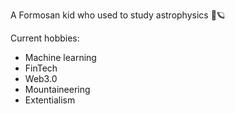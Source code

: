 A Formosan kid who used to study astrophysics 🔭🪐

Current hobbies:
- Machine learning
- FinTech
- Web3.0
- Mountaineering
- Extentialism

<!---
ho-sin-iu/ho-sin-iu is a ✨ special ✨ repository because its `README.md` (this file) appears on your GitHub profile.
You can click the Preview link to take a look at your changes.
--->
